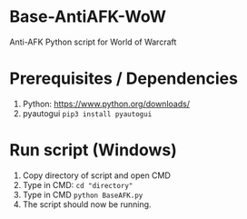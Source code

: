 # Base-AntiAFK-WoW
Anti-AFK Python script for World of Warcraft

# Prerequisites / Dependencies
1. Python: https://www.python.org/downloads/
2. pyautogui `pip3 install pyautogui` 

# Run script (Windows)
1. Copy directory of script and open CMD
2. Type in CMD: `cd "directory"`
3. Type in CMD `python BaseAFK.py`
4. The script should now be running.  
